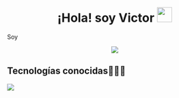 <h1 align="center">¡Hola! soy Victor <img src="https://media.giphy.com/media/hvRJCLFzcasrR4ia7z/giphy.gif" width="35"></h1>
Soy
<p align="center">
  <a href="https://github.com/DenverCoder1/readme-typing-svg"><img src="https://readme-typing-svg.herokuapp.com?font=Time+New+Roman&color=cyan&size=25&center=true&vCenter=true&width=600&height=100&lines=Estudiante+de+Informática;Desarrollador+Junior;DJ+Intermedio;Practicante+de+Voleibol"></a>
</p>

<h2>Tecnologías conocidas👨🏻‍💻</h2>
<p align="left">
  <a href="https://skillicons.dev">
    <img src="https://skillicons.dev/icons?i=c,css,java,php,py,html,js,mysql,sqlite,tailwind,bootstrap,flask,git,github,docker,postman,eclipse,vscode" />
  </a>
</p>
